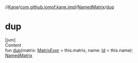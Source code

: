 //[Kane](../../index.md)/[com.github.jomof.kane.impl](../index.md)/[NamedMatrix](index.md)/[dup](dup.md)



# dup  
[jvm]  
Content  
fun [dup](dup.md)(matrix: [MatrixExpr](../../com.github.jomof.kane/-matrix-expr/index.md) = this.matrix, name: [Id](../index.md#%5Bcom.github.jomof.kane.impl%2FId%2F%2F%2FPointingToDeclaration%2F%5D%2FClasslikes%2F-1708749669) = this.name): [NamedMatrix](index.md)  



